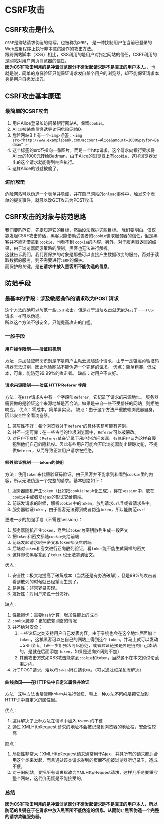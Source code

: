 # CSRF攻击
## CSRF攻击是什么
`CSRF`是跨站请求伪造的缩写，也被称为`XSRF`， 是一种挟制用户在当前已登录的Web应用程序上执行非本意的操作的攻击方法。  
跟跨网站脚本（XSS）相比，XSS利用的是用户对指定网站的信任，CSRF利用的是网站对用户网页浏览器的信任。  
**因为CSRF攻击利用的是冲着浏览器分不清发起请求是不是真正的用户本人。**，也就是说，简单的身份验证只能保证请求发自某个用户的浏览器，却不能保证请求本身是用户自愿发出的。

## CSRF攻击基本原理
### 最简单的CSRF攻击
1. 用户Alice登录和访问某银行网站A，保留`cookie`。
2. Alice被某些信息诱导访问危险网站B。
3. 危险网站B上有一个`<img>`标签：`<img src="http://www.examplebank.com/account=Alice&amount=1000&payfor=Badman" >`
4. 这个标签的src不指向一张图片，而是一个http请求，这个请求向银行要求将Alice的1000元转给Badman，由于Alice的浏览器上有`cookie`，这样浏览器发出的这个请求就能得到响应执行。
5. 这样Alice的钱就被偷了。

### 进阶攻击
危险网站可以伪造一个表单并隐藏，并在自己网站的`onload`事件中，触发这个表单的提交事件，就可以改GET攻击为POST攻击

## CSRF攻击的对象与防范思路
我们要防范它，先要知道它的目标，然后设法保护这些目标。
我们要明白，仅仅靠发起CSRF攻击的话，黑客只能借助受害者的`cookie`骗取服务器的信任，但是黑客并不能凭借拿到`cookie`，也看不到 `cookie`的内容。另外，对于服务器返回的结果，由于浏览器同源策略的限制，黑客也无法进行解析。  
这就告诉我们，我们要保护的对象是那些可以直接产生数据改变的服务，而对于读取数据的服务，则不需要进行`CSRF`的保护。  
而保护的关键，是**在请求中放入黑客所不能伪造的信息**。

## 防范手段
### 最基本的手段：涉及敏感操作的请求改为POST请求
这个方法的确可以防范一些`CSRF`攻击，但是对于进阶攻击就无能为力了——`POST`请求一样可以伪造。  
所以这个方法不够安全。只能提高攻击的门槛。  
### 一般手段
#### 用户操作限制——验证码机制
方法：添加验证码来识别是不是用户主动去发起这个请求，由于一定强度的验证码机器无法识别，因此危险网站不能伪造一个完整的请求。
优点：简单粗暴，低成本，可靠，能防范99.99%的攻击者。
缺点：对用户不友好。
#### 请求来源限制——验证 HTTP Referer 字段
方法：在`HTTP`请求头中有一个字段叫`Referer`，它记录了请求的来源地址。  服务器需要做的是验证这个来源地址是否合法，如果是来自一些不受信任的网站，则拒绝响应。
优点：零成本，简单易实现。
缺点：由于这个方法严重依赖浏览器自身，因此安全性全看浏览器。  

1. 兼容性不好：每个浏览器对于`Referer`的具体实现可能有差别。
2. 并不一定可靠：在一些古老的垃圾浏览器中，`Referer`可以被篡改。
3. 对用户不友好：`Referer`值会记录下用户的访问来源，有些用户认为这样会侵犯到他们自己的隐私权。因此有些用户可能会开启浏览器防止跟踪功能，不提供`Referer`，从而导致正常用户请求被拒绝。

#### 额外验证机制——token的使用
方法：使用`token`来代替验证码验证。由于黑客并不能拿到和看到`cookie`里的内容，所以无法伪造一个完整的请求。基本思路如下：  

1. 服务器随机产生`token`（比如把`cookie` hash化生成），存在`session`中，放在`cookie`中或者以`ajax`的形式交给前端。
2. 前端发请求的时候，解析`cookie`中的`token`，放到请求`url`里或者请求头中。
3. 服务器验证`token`，由于黑客无法得到或者伪造`token`，所以能防范`csrf`

更进一步的加强手段（不需要session）：

1. 服务器随机产生`token`，然后以`token`为密钥散列生成一段密文
2. 把`token`和密文都随`cookie`交给前端
3. 前端发起请求时把密文和`token`都交给后端
4. 后端对`token`和密文进行正向散列验证，看`token`能不能生成同样的密文
5. 这样即使黑客拿到了`token` 也无法拿到密文。

优点：  

1. 安全性：极大地提高了破解成本（当然还是有办法破解），但是99%的攻击者看到散列的时候就已经望而生畏了。
2. 易用性：非常容易实现。
3. 友好性：对用户来说十分友好。

缺点：

1. 性能担忧：需要`hash`计算，增加性能上的成本
2. `cookie`臃肿：更加依赖网络的情况
3. 并不绝对安全：
	1. 一些论坛之类支持用户自己发表内容，由于系统也会在这个地址后面加上`token`，这样黑客可以在自己的网站上得到这个 `token`，并马上就可以发动CSRF攻击。（进一步加强法可以防范，或者验证链接是否是链到自己本站的，是就在后面添加 `token`，如果是通向外网则不加）
	2. 其他攻击方式如XSS攻击能拿到`cookie`和`token`，当然这不在本文的讨论范围之内。
4. 对于POST请求，难以将`token`附在请求中。（可以通过框架和库解决）

#### 曲线救国——在HTTP头中自定义属性并验证
方法：这种方法也是使用token并进行验证，和上一种方法不同的是把它放到HTTP头中自定义的属性里。  

优点：  

1. 这样解决了上种方法在请求中加入 token 的不便
2. 通过 XMLHttpRequest 请求的地址不会被记录到浏览器的地址栏，安全性较高

缺点：

1. 局限性非常大：XMLHttpRequest请求通常用于Ajax，并非所有的请求都适合用这个类来发起，而且通过该类请求得到的页面不能被浏览器所记录下，造成不便。
2. 对于旧网站，要把所有请求都改为XMLHttpRequest请求，这样几乎是要重写整个网站，这代价无疑是不能接受的。

### 总结
**因为CSRF攻击利用的是冲着浏览器分不清发起请求是不是真正的用户本人，所以防范的关键在于在请求中放入黑客所不能伪造的信息。从而防止黑客伪造一个完整的请求欺骗服务器。**
